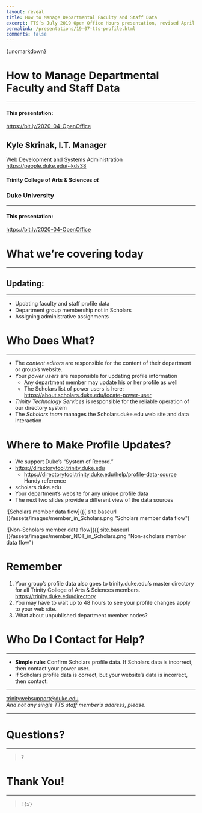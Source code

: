 ```yaml
---
layout: reveal
title: How to Manage Departmental Faculty and Staff Data
excerpt: TTS’s July 2019 Open Office Hours presentation, revised April 2020
permalink: /presentations/19-07-tts-profile.html
comments: false
---
```

{::nomarkdown}

# How to Manage Departmental Faculty and Staff Data

----

#### This presentation:
https://bit.ly/2020-04-OpenOffice



## Kyle Skrinak, I.T. Manager 
Web Development and Systems Administration  
https://people.duke.edu/~kds38  

#### Trinity College of Arts &amp; Sciences _at_
### Duke University

----

#### This presentation:
https://bit.ly/2020-04-OpenOffice


# What we’re covering today

----

## Updating:

----

* Updating faculty and staff profile data
* Department group membership not in Scholars
* Assigning administrative assignments



# Who Does What?

----

* The _content editors_ are responsible for the content of their department or group’s website.
* Your _power users_ are responsible for updating profile information
  * Any department member may update his or her profile as well
  * The Scholars list of power users is here: https://about.scholars.duke.edu/locate-power-user
* _Trinity Technology Services_ is responsible for the reliable operation of our directory system
* The _Scholars team_ manages the Scholars.duke.edu web site and data interaction



# Where to Make Profile Updates?

* We support Duke’s “System of Record.”
* https://directorytool.trinity.duke.edu
  * https://directorytool.trinity.duke.edu/help/profile-data-source  
Handy reference
* scholars.duke.edu
* Your department’s website for any unique profile data
* The next two slides provide a different view of the data sources



![Scholars member data flow]({{ site.baseurl }}/assets/images/member_in_Scholars.png "Scholars member data flow")



![Non-Scholars member data flow]({{ site.baseurl }}/assets/images/member_NOT_in_Scholars.png "Non-scholars member data flow")



# Remember

1. Your group’s profile data also goes to trinity.duke.edu’s master directory for all Trinity College of Arts &amp; Sciences members.  
https://trinity.duke.edu/directory
2. You may have to wait up to 48 hours to see your profile changes apply to your web site.
3. What about unpublished department member nodes?



# Who Do I Contact for Help?

----

* **Simple rule:** Confirm Scholars profile data. If Scholars data is incorrect, then contact your power user.
* If Scholars profile data is correct, but your website’s data is incorrect, then contact:

----

trinitywebsupport@duke.edu  
*And not any single TTS staff member’s address, please.*

----



# Questions?

----

> ?



# Thank You!

----

> !
{:/}
